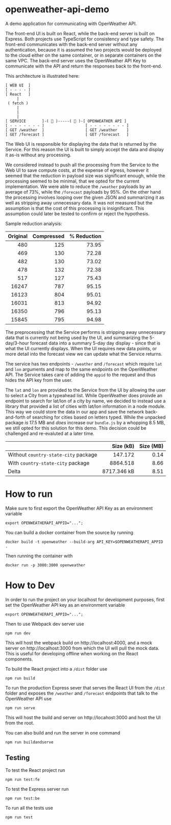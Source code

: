 # openweather-api-demo

A demo application for communicating with OpenWeather API.

The front-end UI is built on React, while the back-end server is built on Express. Both projects use TypeScript for consistency and type safety. The front-end communicates with the back-end server without any authentication, because it is assumed the two projects would be deployed to the cloud either on the same container, or in separate containers on the same VPC. The back-end server uses the OpenWeather API Key to communicate with the API and return the responses back to the front-end.

This architecture is illustrated here:

```
[ WEB UI  ]
[ - - - - ]
[ React   ]
     |
 ( fetch )
     |
     |
     |
[ SERVICE       ]-( 🔑 )-----( 🔐 )-[ OPENWEATHER API ]
[ - - - - - - - ]                  [ - - - - - - - - ]
[ GET /weather  ]                  [ GET /weather    ]
[ GET /forecast ]                  [ GET /forecast   ]
```

The Web UI is responsible for displaying the data that is returned by the Service. For this reason the UI is built to simply accept the data and display it as-is without any processing.

We considered instead to push all the processing from the Service to the Web UI to save compute costs, at the expense of egress, however it seemed that the reduction in payload size was significant enough, while the processing seemed to be minimal, that we opted for the current implementation. We were able to reduce the `/weather` payloads by an average of 73%, while the `/forecast` payloads by 95%. On the other hand the processing involves looping over the given JSON and summarizing it as well as stripping away unnecessary data. It was not measured but the assumption is that the cost of this processing is insignificant. This assumption could later be tested to confirm or reject the hypothesis.

Sample reduction analysis:

| Original | Compressed | % Reduction |
| -------: | ---------: | ----------: |
|      480 |        125 |       73.95 |
|      469 |        130 |       72.28 |
|      482 |        130 |       73.02 |
|      478 |        132 |       72.38 |
|      517 |        127 |       75.43 |
|    16247 |        787 |       95.15 |
|    16123 |        804 |       95.01 |
|    16031 |        813 |       94.92 |
|    16350 |        796 |       95.13 |
|    15845 |        795 |       94.98 |

The preprocessing that the Service performs is stripping away unnecessary data that is currently not being used by the UI, and summarizing the 5-day/3-hour forecast data into a summary 5-day day display - since that is what the UI currently displays. When the UI requires new data points, or more detail into the forecast view we can update what the Service returns.

The service has two endpoints - `/weather` and `/forecast` which require `lat` and `lon` arguments and map to the same endpoints on the OpenWeather API. The Service takes care of adding the `appid` to the request and thus hides the API key from the user.

The `lat` and `lon` are provided to the Service from the UI by allowing the user to select a City from a typeahead list. While OpenWeather does proivde an endpoint to search for lat/lon of a city by name, we decided to instead use a library that provided a list of cities with lat/lon information in a node module. This way we could store the data in our app and save the network back-and-forth of searching for cities based on letters typed. While the unpacked package _is_ 17.5 MB and _does_ increase our `bundle.js` by a whopping 8.5 MB, we still opted for this solution for this demo. This decision could be challenged and re-evaluted at a later time.


|                                      |   Size (kB) | Size (MB) |
| ------------------------------------ | ----------: | --------: |
| Without `country-state-city` package |     147.172 |      0.14 |
| With `country-state-city` package    |    8864.518 |      8.66 |
| Delta                                | 8717.346 kB |      8.51 |




# How to run

Make sure to first export the OpenWeather API Key as an environment variable
```
export OPENWEATHERAPI_APPID="...";
```

You can build a docker container from the source by running
```
docker build -t openweather --build-arg API_KEY=$OPENWEATHERAPI_APPID .
```

Then running the container with
```
docker run -p 3000:3000 openweather
```


# How to Dev

In order to run the project on your localhost for development purposes, first set the OpenWeather API key as an environment variable
```
export OPENWEATHERAPI_APPID="...";  
```

Then to use Webpack dev server use
```
npm run dev
```

This will host the webpack build on http://localhost:4000, and a mock server on http://localhost:3000 from which the UI will pull the mock data. This is useful for developing offline when working on the React components.

To build the React project into a `/dist` folder use
```
npm run build
```

To run the production Express sever that serves the React UI from the `/dist` folder and exposes the `/weather` and `/forecast` endpoints that talk to the OpenWeather API use
```
npm run serve
```

This will host the build and server on http://locahost:3000 and host the UI from the root.

You can also build and run the server in one command
```
npm run buildandserve
```

## Testing

To test the React project run
```
npm run test:fe
```

To test the Express server run
```
npm run test:be
```

To run all the tests use
```
npm run test
```
